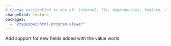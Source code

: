 ```yaml
---
# Change versionKind to one of: internal, fix, dependencies, feature, deprecation, breaking
changeKind: feature
packages:
  - "@typespec/html-program-viewer"
---
```


Add support for new fields added with the value world
